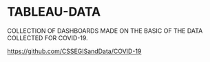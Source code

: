 # TABLEAU-DATA
COLLECTION OF DASHBOARDS MADE ON THE BASIC OF THE DATA COLLECTED FOR COVID-19.

https://github.com/CSSEGISandData/COVID-19
